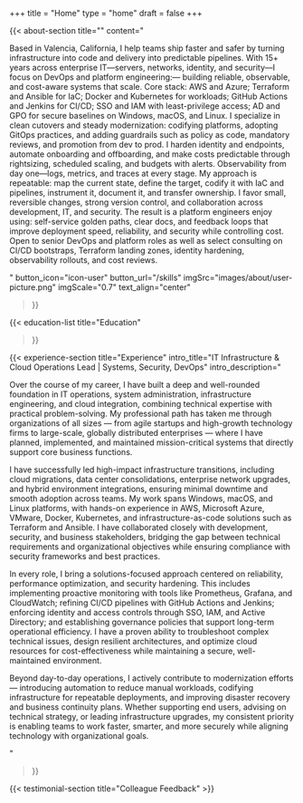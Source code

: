 +++
title =  "Home"
type = "home"
draft = false
+++

{{< about-section
    title=""
    content="<p>Based in Valencia, California, I help teams ship faster and safer by turning infrastructure into code and delivery into predictable pipelines. With 15+ years across enterprise IT—servers, networks, identity, and security—I focus on DevOps and platform engineering:— building reliable, observable, and cost-aware systems that scale. Core stack: AWS and Azure; Terraform and Ansible for IaC; Docker and Kubernetes for workloads; GitHub Actions and Jenkins for CI/CD; SSO and IAM with least-privilege access; AD and GPO for secure baselines on Windows, macOS, and Linux. I specialize in clean cutovers and steady modernization: codifying platforms, adopting GitOps practices, and adding guardrails such as policy as code, mandatory reviews, and promotion from dev to prod. I harden identity and endpoints, automate onboarding and offboarding, and make costs predictable through rightsizing, scheduled scaling, and budgets with alerts. Observability from day one—logs, metrics, and traces at every stage. My approach is repeatable: map the current state, define the target, codify it with IaC and pipelines, instrument it, document it, and transfer ownership. I favor small, reversible changes, strong version control, and collaboration across development, IT, and security. The result is a platform engineers enjoy using: self-service golden paths, clear docs, and feedback loops that improve deployment speed, reliability, and security while controlling cost. Open to senior DevOps and platform roles as well as select consulting on CI/CD bootstraps, Terraform landing zones, identity hardening, observability rollouts, and cost reviews.</p>"
    button_icon="icon-user"
    button_url="/skills"
    imgSrc="images/about/user-picture.png"
    imgScale="0.7"
    text_align="center"
 >}}

{{< education-list
    title="Education" 
>}}

{{< experience-section
    title="Experience"
    intro_title="IT Infrastructure & Cloud Operations Lead | Systems, Security, DevOps"
    intro_description="<p>Over the course of my career, I have built a deep and well-rounded foundation in IT operations, system administration, infrastructure engineering, and cloud integration, combining technical expertise with practical problem-solving. My professional path has taken me through organizations of all sizes — from agile startups and high-growth technology firms to large-scale, globally distributed enterprises — where I have planned, implemented, and maintained mission-critical systems that directly support core business functions.</p> <p>I have successfully led high-impact infrastructure transitions, including cloud migrations, data center consolidations, enterprise network upgrades, and hybrid environment integrations, ensuring minimal downtime and smooth adoption across teams. My work spans Windows, macOS, and Linux platforms, with hands-on experience in AWS, Microsoft Azure, VMware, Docker, Kubernetes, and infrastructure-as-code solutions such as Terraform and Ansible. I have collaborated closely with development, security, and business stakeholders, bridging the gap between technical requirements and organizational objectives while ensuring compliance with security frameworks and best practices.</p> <p>In every role, I bring a solutions-focused approach centered on reliability, performance optimization, and security hardening. This includes implementing proactive monitoring with tools like Prometheus, Grafana, and CloudWatch; refining CI/CD pipelines with GitHub Actions and Jenkins; enforcing identity and access controls through SSO, IAM, and Active Directory; and establishing governance policies that support long-term operational efficiency. I have a proven ability to troubleshoot complex technical issues, design resilient architectures, and optimize cloud resources for cost-effectiveness while maintaining a secure, well-maintained environment.</p><p> Beyond day-to-day operations, I actively contribute to modernization efforts — introducing automation to reduce manual workloads, codifying infrastructure for repeatable deployments, and improving disaster recovery and business continuity plans. Whether supporting end users, advising on technical strategy, or leading infrastructure upgrades, my consistent priority is enabling teams to work faster, smarter, and more securely while aligning technology with organizational goals.</p>"
>}}


{{< testimonial-section
    title="Colleague Feedback" >}}

